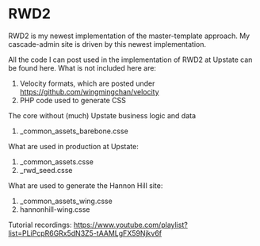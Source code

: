 # RWD2
RWD2 is my newest implementation of the master-template approach. My cascade-admin site is driven by this newest implementation.

All the code I can post used in the implementation of RWD2 at Upstate can be found here. What is not included here are:

1. Velocity formats, which are posted under https://github.com/wingmingchan/velocity
2. PHP code used to generate CSS

The core without (much) Upstate business logic and data

1.  _common_assets_barebone.csse

What are used in production at Upstate:

1. _common_assets.csse
2. _rwd_seed.csse

What are used to generate the Hannon Hill site:

1. _common_assets_wing.csse
2. hannonhill-wing.csse

Tutorial recordings: https://www.youtube.com/playlist?list=PLiPcpR6GRx5dN3Z5-tAAMLgFX59Njkv6f